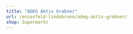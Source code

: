 ```yaml
---
title: "ADEG Aktiv Grabner"
url: /enzesfeld-lindabrunn/adeg-aktiv-grabner/
shop: Supermarkt
---
```

